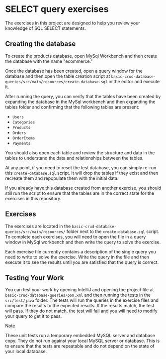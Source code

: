 # SELECT query exercises

The exercises in this project are designed to help you review your knowledge of SQL SELECT statements.

## Creating the database

To create the products database, open MySql Workbench and then create the database with the name "ecommerce." 

Once the database has been created, open a query window for the database and then open the table creation
script at `basic-crud-database-queries/src/main/resources/create-database.sql` in the editor and execute it.

After running the query, you can verify that the tables have been created by expanding the database in the
MySql workbench and then expanding the tables folder and confirming that the following tables are present:

- `Users`
- `Categories`
- `Products`
- `Orders`
- `OrderItems`
- `Payments`

You should also open each table and review the structure and data in the tables to understand the data and
relationships between the tables.

At any point, if you need to reset the test database, you can simply re-run this `create-database.sql` script.
It will drop the tables if they exist and then recreate them and repopulate them with the initial data.

If you already have this database created from another exercise, you should still run the script to ensure that
the tables are in the correct state for the exercises in this repository.

## Exercises

The exercises are located in the `basic-crud-database-queries/src/main/resources/` folder next to the
`create-database.sql` script. To complete each exercises, you will need to open the file in a query window
in MySql workbench and then write the query to solve the exercise.

Each exercise file currently contains a description of the single query you need to write to solve the
exercise. Write the query in the file and then execute it to see the results until you are satisfied that
the query is correct.

## Testing Your Work

You can test your work by opening IntelliJ and opening the project file at `basic-crud-database-queries/pom.xml`
and then running the tests in the `src/test/java` folder. The tests will run the queries in the exercise files
and compare the results to the expected results. If the results match, the test will pass. If they do not match,
the test will fail and you will need to modify your query to get it to pass.

> [!NOTE]
> These unit tests run a temporary embedded MySQL server and database copy.  They do not run against your local
> MySQL server or database.  This is to ensure that the tests are repeatable and do not depend on the state of
> your local database.

